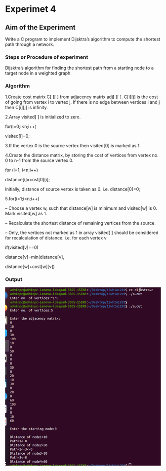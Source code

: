 # Experimet 4

## Aim of the Experiment
Write a C program to implement Dijsktra’s algorithm to compute the shortest path through a network.

### Steps or Procedure of experiment

Dijsktra’s algorithm for finding the shortest path from a starting node to a target node in a weighted graph.

### Algorithm

1.Create cost matrix C[ ][ ] from adjacency matrix adj[ ][ ]. C[i][j] is the cost of going
from vertex i to vertex j. If there is no edge between vertices i and j then C[i][j] is
infinity.

2.Array visited[ ] is initialized to zero.

 for(i=0;i<n;i++)
 
 visited[i]=0;
 
3.If the vertex 0 is the source vertex then visited[0] is marked as 1.

4.Create the distance matrix, by storing the cost of vertices from vertex no. 0 to n-1
from the source vertex 0.

 for (i=1; i<n;i++)
 
 distance[i]=cost[0][i];
 
 Initially, distance of source vertex is taken as 0. i.e. distance[0]=0;
 
5.for(i=1;i<n;i++)

 – Choose a vertex w, such that distance[w] is minimum and visited[w] is 0.
   Mark visited[w] as 1.
   
 – Recalculate the shortest distance of remaining vertices from the source.

 – Only, the vertices not marked as 1 in array visited[ ] should be considered for
 recalculation of distance. i.e. for each vertex v

  if(visited[v]==0)
  
  distance[v]=min(distance[v],
  
  distance[w]+cost[w][v])

### Output
 
 
![output](dijkstra.png)

